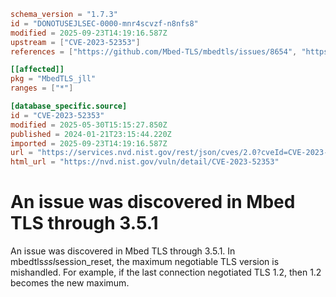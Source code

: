 ```toml
schema_version = "1.7.3"
id = "DONOTUSEJLSEC-0000-mnr4scvzf-n8nfs8"
modified = 2025-09-23T14:19:16.587Z
upstream = ["CVE-2023-52353"]
references = ["https://github.com/Mbed-TLS/mbedtls/issues/8654", "https://github.com/Mbed-TLS/mbedtls/issues/8654"]

[[affected]]
pkg = "MbedTLS_jll"
ranges = ["*"]

[database_specific.source]
id = "CVE-2023-52353"
modified = 2025-05-30T15:15:27.850Z
published = 2024-01-21T23:15:44.220Z
imported = 2025-09-23T14:19:16.587Z
url = "https://services.nvd.nist.gov/rest/json/cves/2.0?cveId=CVE-2023-52353"
html_url = "https://nvd.nist.gov/vuln/detail/CVE-2023-52353"
```

# An issue was discovered in Mbed TLS through 3.5.1

An issue was discovered in Mbed TLS through 3.5.1. In mbedtls*ssl*session_reset, the maximum negotiable TLS version is mishandled. For example, if the last connection negotiated TLS 1.2, then 1.2 becomes the new maximum.

